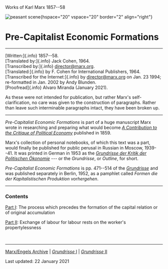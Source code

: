 Works of Karl Marx 1857--58

![peasant scene](index.gif){hspace="20" vspace="20" border="2"
align="right"}

# Pre-Capitalist Economic Formations

------------------------------------------------------------------------

[Written:]{.info} 1857--58.\
[Translated by:]{.info} Jack Cohen, 1964.\
[Transcribed by:]{.info} director@marx.org.\
[Translated:]{.info} by F. Cohen for International Publishers, 1964.\
[Transcribed for the Internet:]{.info} by director@marx.org on Jan. 23
1994; re-formatted in Jan. 2002 by Andy Blunden.\
[Proofread]{.info} Alvaro Miranda (January 2021).

As these were not intended for publication, but rather Marx's
self-clarification, no care was given to the construction of paragraphs.
Rather than leave such interminable paragraphs intact, they have been
broken up.

------------------------------------------------------------------------

*Pre-Capitalist Economic Formations* is part of a huge manuscript Marx
wrote in researching and preparing what would become *[A Contribution to
the Critique of Political
Economy](../../1859/critique-pol-economy/index.htm)* published in 1859.

Marx's collection of personal notebooks, of which this text was a part,
would finally be published for public perusal in Russian in Moscow,
1939--41. It was printed in German in 1953 as the *[Grundrisse der
Kritik der Politischen Ökonomie](../../1857/grundrisse/index.htm)* ---
or the *Grundrisse*, or *Outline*, for short.

*Pre-Capitalist Economic Formations* is pp. 471--514 of the
*[Grundrisse](../../1857/grundrisse/ch09.htm#p471)* and was published
separately in Berlin, 1952, as a pamphlet called *Formen die der
Kapitalistischen Produktion vorhergehen*.

------------------------------------------------------------------------

### Contents

[Part I](ch01.htm): The process which precedes the formation of the
capital relation or of original accumulation

[Part II](ch02.htm): Exchange of labour for labour rests on the worker's
propertylessness

 

------------------------------------------------------------------------

[Marx/Engels Archive](../../../index.htm) \| [*Grundrisse*
I](../../1857/grundrisse/ch09.htm#p471) \| [*Grundrisse*
II](../../1857/grundrisse/ch09.htm#p498)

Last updated: 22 January 2021
